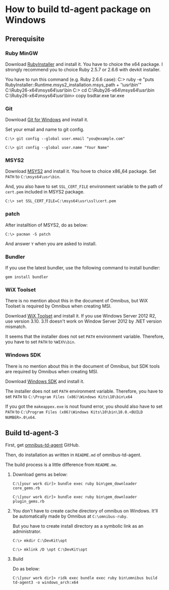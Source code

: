 How to build td-agent package on Windows
========================================

Prerequisite
------------

### Ruby MinGW

Download [RubyInstaller](http://rubyinstaller.org/downloads/) and install it.
You have to choice the x64 package.
I strongly recommend you to choice Ruby 2.5.7 or 2.6.6 with devkit installer.

You have to run this command (e.g. Ruby 2.6.6 case):
    C:\> ruby -e "puts RubyInstaller::Runtime.msys2_installation.msys_path + '\usr\bin'"
    C:\Ruby26-x64\msys64\usr\bin
    C:\> cd C:\Ruby26-x64\msys64\usr\bin
    C:\Ruby26-x64\msys64\usr\bin> copy bsdtar.exe tar.exe


### Git

Download [Git for Windows](https://git-for-windows.github.io/) and install it.

Set your email and name to git config.

    C:\> git config --global user.email "you@example.com"

    C:\> git config --global user.name "Your Name"


### MSYS2

Download [MSYS2](http://msys2.github.io/) and install it.
You hove to choice x86_64 package.
Set `PATH` to `C:\msys64\usr\bin`.

And, you also have to set `SSL_CERT_FILE` environment variable to the path of `cert.pem` included in MSYS2 package.

    C:\> set SSL_CERT_FILE=C:\msys64\usr\ssl\cert.pem


### patch

After installtion of MSYS2, do as below:

    C:\> pacman -S patch

And answer `Y` when you are asked to install.

### Bundler

If you use the latest bundler, use the following command to install bundler:

    gem install bundler

### WiX Toolset

There is no mention about this in the document of Omnibus, but WiX Toolset is required by Omnibus when creating MSI.

Download [WiX Toolset](http://wixtoolset.org/releases/) and install it.
If you use Windows Server 2012 R2, use version 3.10. 3.11 doesn't work on Window Server 2012 by .NET version mismatch.

It seems that the installer does not set `PATH` environment variable.
Therefore, you have to set `PATH` to `%WIX%\bin`.

### Windows SDK

There is no mention about this in the document of Omnibus, but SDK tools are required by Omnibus when creating MSI.

Download [Windows SDK](https://developer.microsoft.com/windows/downloads/windows-10-sdk) and install it.

The installer does not set `PATH` environment variable.
Therefore, you have to set `PATH` to `C:\Program Files (x86)\Windows Kits\10\bin\x64`

If you got the `makeappex.exe` is nout found error, you should also have to set `PATH` to `C:\Program Files (x86)\Windows Kits\10\bin\10.0.<BUILD NUMBER>.0\x64`.

Build td-agent-3
----------------

First, get [omnibus-td-agent](https://github.com/treasure-data/omnibus-td-agent) GitHub.

Then, do installation as written in `README.md` of omnibus-td-agent.

The build process is a little difference from `README.me`.

1. Download gems as below:

       C:\[your work dir]> bundle exec ruby bin\gem_downloader core_gems.rb

       C:\[your work dir]> bundle exec ruby bin\gem_downloader plugin_gems.rb


2. You don't have to create cache directory of omnibus on Windows.
   It'll be automatically made by Omnibus at `C:\omnibus-ruby`.

   But you have to create install directory as a symbolic link as an administrator.

       C:\> mkdir C:\DevKit\opt

       C:\> mklink /D \opt C:\DevKit\opt


3. Build

   Do as below:

       C:\[your work dir]> ridk exec bundle exec ruby bin\omnibus build td-agent3 -o windows_arch:x64
